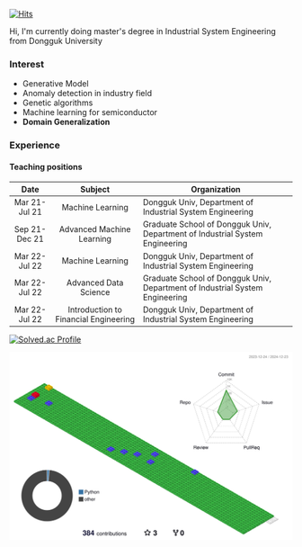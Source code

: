 [![Hits](https://hits.seeyoufarm.com/api/count/incr/badge.svg?url=https%3A%2F%2Fgithub.com%2Fandrew0411%2Fandrew0411&count_bg=%232244DF&title_bg=%23D51111&icon=&icon_color=%23E7E7E7&title=hits&edge_flat=false)](https://hits.seeyoufarm.com)

Hi, I'm currently doing master's degree in Industrial System Engineering from Dongguk University

### Interest
- Generative Model
- Anomaly detection in industry field
- Genetic algorithms
- Machine learning for semiconductor
- **Domain Generalization**



### Experience
#### Teaching positions

|Date|Subject|Organization|
|:-------------:|:-------:|------------|
|Mar 21-Jul 21|Machine Learning|Dongguk Univ, Department of Industrial System Engineering|
|Sep 21-Dec 21|Advanced Machine Learning|Graduate School of Dongguk Univ, Department of Industrial System Engineering|
|Mar 22-Jul 22|Machine Learning|Dongguk Univ, Department of Industrial System Engineering|
|Mar 22-Jul 22|Advanced Data Science|Graduate School of Dongguk Univ, Department of Industrial System Engineering|
|Mar 22-Jul 22|Introduction to Financial Engineering|Dongguk Univ, Department of Industrial System Engineering|


[![Solved.ac Profile](http://mazassumnida.wtf/api/v2/generate_badge?boj=96andrew)](https://solved.ac/96andrew/)

![](./profile-3d-contrib/profile-gitblock.svg)



<!--
**andrew0411/andrew0411** is a ✨ _special_ ✨ repository because its `README.md` (this file) appears on your GitHub profile.

Here are some ideas to get you started:

- 🔭 I’m currently working on ...
- 🌱 I’m currently learning ...
- 👯 I’m looking to collaborate on ...
- 🤔 I’m looking for help with ...
- 💬 Ask me about ...
- 📫 How to reach me: ...
- 😄 Pronouns: ...
- ⚡ Fun fact: ...
-->
